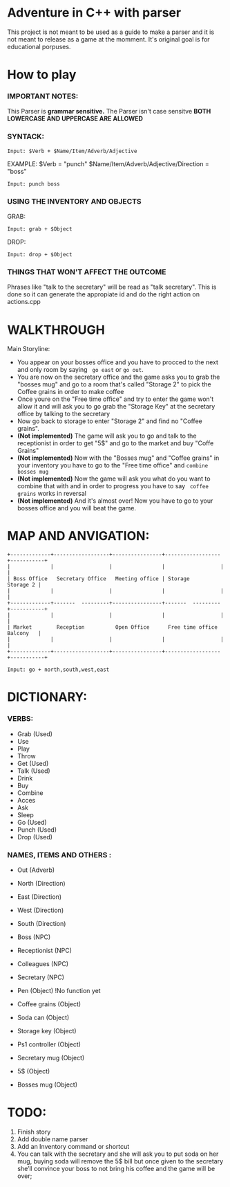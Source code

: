 # Adventure in C++ with parser
This project is not meant to be used as a guide to make a parser and it is not meant to release as a game at the momment. 
It's original goal is for educational porpuses.

# How to play

### IMPORTANT NOTES:
This Parser is **grammar sensitive.**
The Parser isn't case sensitve **BOTH LOWERCASE AND UPPERCASE ARE ALLOWED**

### SYNTACK:
```
Input: $Verb + $Name/Item/Adverb/Adjective
```

EXAMPLE: $Verb = "punch" $Name/Item/Adverb/Adjective/Direction = "boss"
```
Input: punch boss
```

### USING THE INVENTORY AND OBJECTS
GRAB:
```
Input: grab + $Object
```

DROP:
```
Input: drop + $Object
```

### THINGS THAT WON'T AFFECT THE OUTCOME
Phrases like "talk to the secretary" will be read as "talk secretary". This is done so it can generate the appropiate id and do the right action on actions.cpp

# WALKTHROUGH
Main Storyline:
- You appear on your bosses office and you have to procced to the next and only room by saying ``` go east``` or ``` go out ```.
- You are now on the secretary office and the game asks you to grab the "bosses mug" and go to a room that's called "Storage 2" to pick the Coffee grains in order to make coffee
- Once youre on the "Free time office" and try to enter the game won't allow it and will ask you to go grab the "Storage Key" at the secretary office by talking to the secretary
- Now go back to storage to enter "Storage 2" and find no "Coffee grains".
- **(Not implemented)** The game will ask you to go and talk to the receptionist in order to get "5$" and go to the market and buy "Coffe Grains"
- **(Not implemented)** Now with the "Bosses mug" and "Coffee grains" in your inventory you have to go to the "Free time office" and ``` combine bosses mug ``` 
- **(Not implemented)** Now the game will ask you what do you want to combine that with and in order to progress you have to say ``` coffee grains``` works in reversal
- **(Not implemented)** And it's almost over! Now you have to go to your bosses office and you will beat the game.

# MAP AND ANVIGATION:
```
+-------------+------------------+----------------+------------------+-----------+
|             |                  |                |                  |           |
| Boss Office   Secretary Office   Meeting office | Storage            Storage 2 |
|             |                  |                |                  |           |
+-------------+-------  ---------+----------------+-------  ---------+-----------+
|             |                  |                |                  |           |
| Market        Reception          Open Office      Free time office   Balcony   |
|             |                  |                |                  |           |
+-------------+------------------+----------------+------------------+-----------+
```
```
Input: go + north,south,west,east
```
# DICTIONARY:

### VERBS:
 - Grab (Used)
 - Use
 - Play
 - Throw
 - Get (Used)
 - Talk (Used)
 - Drink
 - Buy
 - Combine
 - Acces
 - Ask
 - Sleep
 - Go (Used)
 - Punch (Used)
 - Drop (Used)
 
### NAMES, ITEMS AND OTHERS :
 - Out (Adverb)
 - North (Direction)
 - East (Direction)
 - West (Direction)
 - South (Direction)

 - Boss (NPC)
 - Receptionist (NPC)
 - Colleagues (NPC)
 - Secretary (NPC)
 
 - Pen (Object) !No function yet
 - Coffee grains (Object)
 - Soda can (Object)
 - Storage key (Object)
 - Ps1 controller (Object)
 - Secretary mug  (Object)
 - 5$ (Object)
 - Bosses mug (Object)
 

# TODO:
1. Finish story
2. Add double name parser
3. Add an Inventory command or shortcut
4. You can talk with the secretary and she will ask you to put soda on her mug, buying soda will remove the 5$ bill but once given to the secretary she’ll convince your boss to not bring his coffee and the game will be over;
